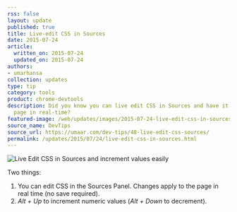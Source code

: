 ```yaml
---
rss: false
layout: update
published: true
title: Live-edit CSS in Sources
date: 2015-07-24
article:
  written_on: 2015-07-24
  updated_on: 2015-07-24
authors:
- umarhansa
collection: updates
type: tip
category: tools
product: chrome-devtools
description: Did you know you can live edit CSS in Sources and have it update the
  page in real-time?
featured-image: /web/updates/images/2015-07-24-live-edit-css-in-sources-and-increment-values-easily/live-edit-css-sources.gif
source_name: DevTips
source_url: https://umaar.com/dev-tips/48-live-edit-css-sources/
permalink: /updates/2015/07/24/live-edit-css-in-sources.html
---
```

<img src="/web/updates/images/2015-07-24-live-edit-css-in-sources-and-increment-values-easily/live-edit-css-sources.gif" alt="Live Edit CSS in Sources and increment values easily">

Two things:

<ol>
<li>You can edit CSS in the Sources Panel. Changes apply to the page in real time (no save required).</li>
<li>
<em>Alt + Up</em> to increment numeric values (<em>Alt + Down</em> to decrement).</li>
</ol>
